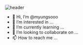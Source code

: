 ![header](https://capsule-render.vercel.app/api?type=wave&color=auto&height=300&section=header&text=capsule%20render&fontSize=90)










- 👋 Hi, I’m @myungsooo
- 👀 I’m interested in ...
- 🌱 I’m currently learning ...
- 💞️ I’m looking to collaborate on ...
- 📫 How to reach me ...



<!---
myungsooo/myungsooo is a ✨ special ✨ repository because its `README.md` (this file) appears on your GitHub profile.
You can click the Preview link to take a look at your changes.
--->
